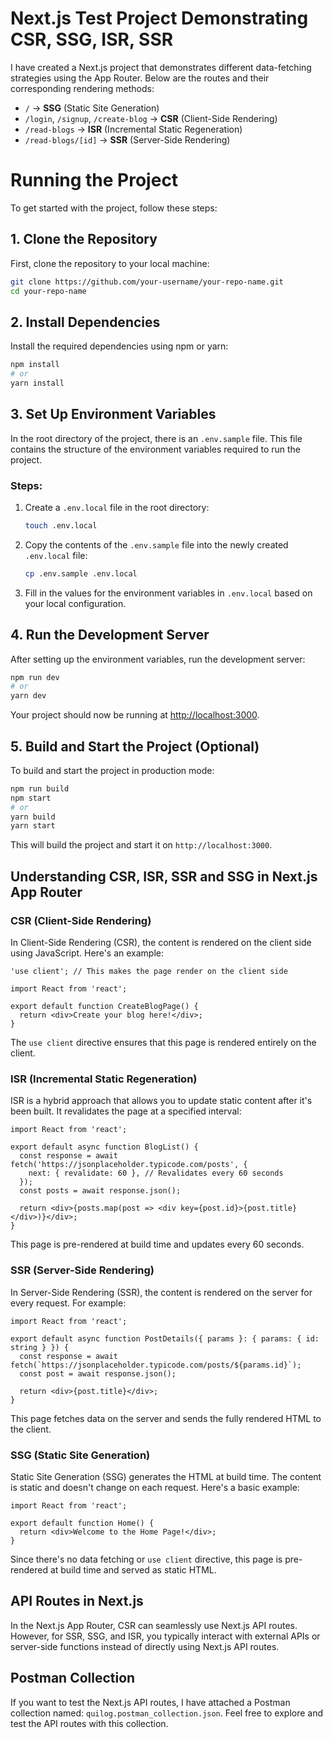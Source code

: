 # Next.js Test Project Demonstrating CSR, SSG, ISR, SSR

I have created a Next.js project that demonstrates different data-fetching strategies using the App Router. Below are the routes and their corresponding rendering methods:

- `/` -> **SSG** (Static Site Generation)
- `/login`, `/signup`, `/create-blog` -> **CSR** (Client-Side Rendering)
- `/read-blogs` -> **ISR** (Incremental Static Regeneration)
- `/read-blogs/[id]` -> **SSR** (Server-Side Rendering)

# Running the Project

To get started with the project, follow these steps:

## 1. Clone the Repository

First, clone the repository to your local machine:

```bash
git clone https://github.com/your-username/your-repo-name.git
cd your-repo-name
```

## 2. Install Dependencies

Install the required dependencies using npm or yarn:

```bash
npm install
# or
yarn install
```

## 3. Set Up Environment Variables

In the root directory of the project, there is an `.env.sample` file. This file contains the structure of the environment variables required to run the project.

### Steps:

1. Create a `.env.local` file in the root directory:

   ```bash
   touch .env.local
   ```

2. Copy the contents of the `.env.sample` file into the newly created `.env.local` file:

   ```bash
   cp .env.sample .env.local
   ```

3. Fill in the values for the environment variables in `.env.local` based on your local configuration.

## 4. Run the Development Server

After setting up the environment variables, run the development server:

```bash
npm run dev
# or
yarn dev
```

Your project should now be running at [http://localhost:3000](http://localhost:3000).

## 5. Build and Start the Project (Optional)

To build and start the project in production mode:

```bash
npm run build
npm start
# or
yarn build
yarn start
```

This will build the project and start it on `http://localhost:3000`.

## Understanding CSR, ISR, SSR and SSG in Next.js App Router

### CSR (Client-Side Rendering)

In Client-Side Rendering (CSR), the content is rendered on the client side using JavaScript. Here's an example:

```tsx
'use client'; // This makes the page render on the client side

import React from 'react';

export default function CreateBlogPage() {
  return <div>Create your blog here!</div>;
}
```

The `use client` directive ensures that this page is rendered entirely on the client.

### ISR (Incremental Static Regeneration)

ISR is a hybrid approach that allows you to update static content after it's been built. It revalidates the page at a specified interval:

```tsx
import React from 'react';

export default async function BlogList() {
  const response = await fetch('https://jsonplaceholder.typicode.com/posts', {
    next: { revalidate: 60 }, // Revalidates every 60 seconds
  });
  const posts = await response.json();

  return <div>{posts.map(post => <div key={post.id}>{post.title}</div>)}</div>;
}
```

This page is pre-rendered at build time and updates every 60 seconds.


### SSR (Server-Side Rendering)

In Server-Side Rendering (SSR), the content is rendered on the server for every request. For example:

```tsx
import React from 'react';

export default async function PostDetails({ params }: { params: { id: string } }) {
  const response = await fetch(`https://jsonplaceholder.typicode.com/posts/${params.id}`);
  const post = await response.json();

  return <div>{post.title}</div>;
}
```

This page fetches data on the server and sends the fully rendered HTML to the client.

### SSG (Static Site Generation)

Static Site Generation (SSG) generates the HTML at build time. The content is static and doesn't change on each request. Here's a basic example:

```tsx
import React from 'react';

export default function Home() {
  return <div>Welcome to the Home Page!</div>;
}
```

Since there's no data fetching or `use client` directive, this page is pre-rendered at build time and served as static HTML.


## API Routes in Next.js

In the Next.js App Router, CSR can seamlessly use Next.js API routes. However, for SSR, SSG, and ISR, you typically interact with external APIs or server-side functions instead of directly using Next.js API routes.

## Postman Collection

If you want to test the Next.js API routes, I have attached a Postman collection named: `quilog.postman_collection.json`. Feel free to explore and test the API routes with this collection.
